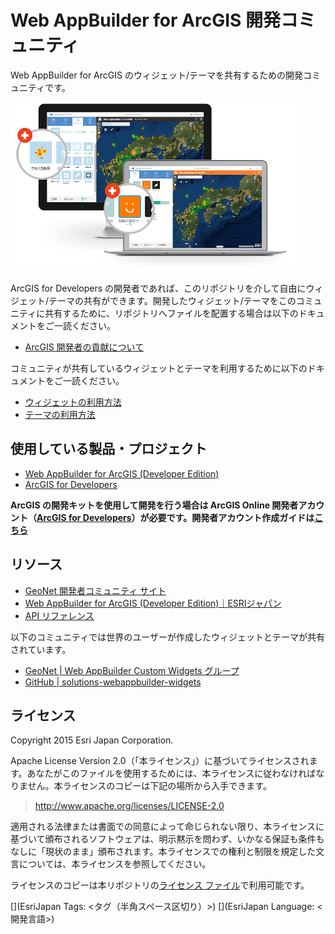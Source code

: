 # Web AppBuilder for ArcGIS 開発コミュニティ

Web AppBuilder for ArcGIS のウィジェット/テーマを共有するための開発コミュニティです。

![WAB](wab.png)

ArcGIS for Developers の開発者であれば、このリポジトリを介して自由にウィジェット/テーマの共有ができます。開発したウィジェット/テーマをこのコミュニティに共有するために、リポジトリへファイルを配置する場合は以下のドキュメントをご一読ください。

* [ArcGIS 開発者の貢献について](https://github.com/EsriJapan/contributing#arcgis-開発者の貢献について)

コミュニティが共有しているウィジェットとテーマを利用するために以下のドキュメントをご一読ください。

* [ウィジェットの利用方法](widgets/README.md)
* [テーマの利用方法](themes/README.md)

## 使用している製品・プロジェクト

* [Web AppBuilder for ArcGIS (Developer Edition)](https://developers.arcgis.com/web-appbuilder/)
* [ArcGIS for Developers](https://developers.arcgis.com/en/)

**ArcGIS の開発キットを使用して開発を行う場合は ArcGIS Online 開発者アカウント（[ArcGIS for Developers](https://developers.arcgis.com/en/)）が必要です。開発者アカウント作成ガイドは[こちら](http://www.esrij.com/cgi-bin/wp/wp-content/uploads/documents/signup-esri-developers.pdf)**

## リソース

* [GeoNet 開発者コミュニティ サイト](https://geonet.esri.com/groups/devcom-jp)
* [Web AppBuilder for ArcGIS (Developer Edition)｜ESRIジャパン](http://www.esrij.com/products/web-appbuilder-for-arcgis-dev/)
* [API リファレンス](https://developers.arcgis.com/web-appbuilder/api-reference/widgetmanager.htm)

以下のコミュニティでは世界のユーザーが作成したウィジェットとテーマが共有されています。
* [GeoNet | Web AppBuilder Custom Widgets グループ](https://geonet.esri.com/groups/web-app-builder-custom-widgets)
* [GitHub | solutions-webappbuilder-widgets](https://github.com/Esri/solutions-webappbuilder-widgets)

## ライセンス
Copyright 2015 Esri Japan Corporation.

Apache License Version 2.0（「本ライセンス」）に基づいてライセンスされます。あなたがこのファイルを使用するためには、本ライセンスに従わなければなりません。本ライセンスのコピーは下記の場所から入手できます。

> http://www.apache.org/licenses/LICENSE-2.0

適用される法律または書面での同意によって命じられない限り、本ライセンスに基づいて頒布されるソフトウェアは、明示黙示を問わず、いかなる保証も条件もなしに「現状のまま」頒布されます。本ライセンスでの権利と制限を規定した文言については、本ライセンスを参照してください。

ライセンスのコピーは本リポジトリの[ライセンス ファイル](./LICENSE)で利用可能です。

[](EsriJapan Tags: <タグ（半角スペース区切り）>)
[](EsriJapan Language: <開発言語>)
